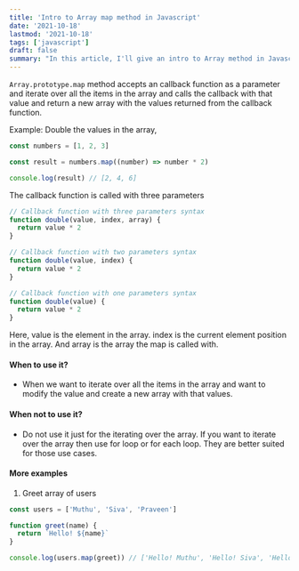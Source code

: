 ```yaml
---
title: 'Intro to Array map method in Javascript'
date: '2021-10-18'
lastmod: '2021-10-18'
tags: ['javascript']
draft: false
summary: "In this article, I'll give an intro to Array method in Javascript."
---
```


`Array.prototype.map` method accepts an callback function as a parameter and iterate over all the items
in the array and calls the callback with that value and return a new array with the values returned from the callback function.

Example: Double the values in the array,

```js
const numbers = [1, 2, 3]

const result = numbers.map((number) => number * 2)

console.log(result) // [2, 4, 6]
```

The callback function is called with three parameters

```js
// Callback function with three parameters syntax
function double(value, index, array) {
  return value * 2
}

// Callback function with two parameters syntax
function double(value, index) {
  return value * 2
}

// Callback function with one parameters syntax
function double(value) {
  return value * 2
}
```

Here, value is the element in the array. index is the current element position in the array. And array is the array the map is called with.

#### When to use it?

- When we want to iterate over all the items in the array and want to modify the value and create a new array with that values.

#### When not to use it?

- Do not use it just for the iterating over the array. If you want to iterate over the array then use for loop or for each loop. They are better suited for those use cases.

#### More examples

1. Greet array of users

```js
const users = ['Muthu', 'Siva', 'Praveen']

function greet(name) {
  return `Hello! ${name}`
}

console.log(users.map(greet)) // ['Hello! Muthu', 'Hello! Siva', 'Hello! Praveen']
```

